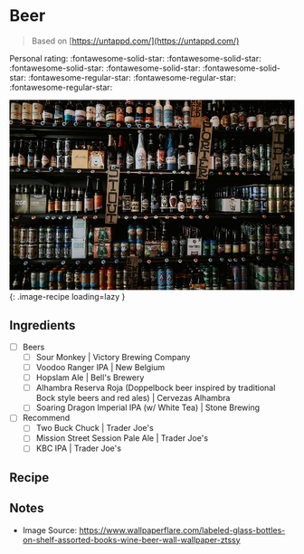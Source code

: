 <!-- Do not modify sections with "AUTO-*". They are updated by make.py -->

# Beer

> Based on [https://untappd.com/](https://untappd.com/)

<!-- rating=2; (User can specify rating on scale of 1-5) -->
<!-- AUTO-UserRating -->
Personal rating: :fontawesome-solid-star: :fontawesome-solid-star: :fontawesome-solid-star: :fontawesome-solid-star: :fontawesome-solid-star: :fontawesome-regular-star: :fontawesome-regular-star: :fontawesome-regular-star:
<!-- /AUTO-UserRating -->

<!-- name_image=beer.jpg; (User can specify image name if multiple exist) -->
<!-- AUTO-Image -->
![beer.jpg](./beer.jpg){: .image-recipe loading=lazy }
<!-- /AUTO-Image -->

## Ingredients

* [ ] Beers
    * [ ] Sour Monkey | Victory Brewing Company
    * [ ] Voodoo Ranger IPA | New Belgium
    * [ ] Hopslam Ale | Bell's Brewery
    * [ ] Alhambra Reserva Roja (Doppelbock beer inspired by traditional Bock style beers and red ales) | Cervezas Alhambra
    * [ ] Soaring Dragon Imperial IPA (w/ White Tea) | Stone Brewing
* [ ] Recommend
    * [ ] Two Buck Chuck | Trader Joe's
    * [ ] Mission Street Session Pale Ale | Trader Joe's
    * [ ] KBC IPA | Trader Joe's

## Recipe



## Notes

* Image Source: https://www.wallpaperflare.com/labeled-glass-bottles-on-shelf-assorted-books-wine-beer-wall-wallpaper-ztssy
